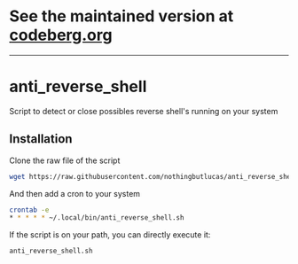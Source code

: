 # See the maintained version at [codeberg.org](https://codeberg.org/nothingbutlucas/anti_reverse_shell)
---

# anti_reverse_shell
Script to detect or close possibles reverse shell's running on your system

## Installation

Clone the raw file of the script

```bash
wget https://raw.githubusercontent.com/nothingbutlucas/anti_reverse_shell/main/anti_reverse_shell.sh -P ~/.local/bin/
```

And then add a cron to your system

```bash
crontab -e
* * * * * ~/.local/bin/anti_reverse_shell.sh
```

If the script is on your path, you can directly execute it:

```bash
anti_reverse_shell.sh
```
